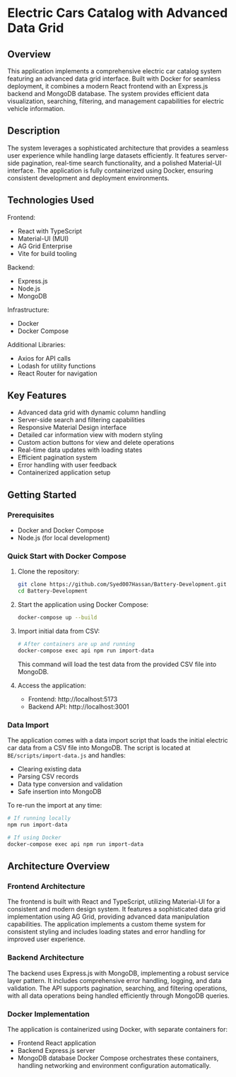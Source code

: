 # Electric Cars Catalog with Advanced Data Grid

## Overview

This application implements a comprehensive electric car catalog system featuring an advanced data grid interface. Built with Docker for seamless deployment, it combines a modern React frontend with an Express.js backend and MongoDB database. The system provides efficient data visualization, searching, filtering, and management capabilities for electric vehicle information.

## Description

The system leverages a sophisticated architecture that provides a seamless user experience while handling large datasets efficiently. It features server-side pagination, real-time search functionality, and a polished Material-UI interface. The application is fully containerized using Docker, ensuring consistent development and deployment environments.

## Technologies Used

Frontend: 
- React with TypeScript
- Material-UI (MUI)
- AG Grid Enterprise
- Vite for build tooling

Backend: 
- Express.js
- Node.js
- MongoDB

Infrastructure:   
- Docker
- Docker Compose

Additional Libraries:
- Axios for API calls
- Lodash for utility functions
- React Router for navigation

## Key Features

- Advanced data grid with dynamic column handling
- Server-side search and filtering capabilities
- Responsive Material Design interface
- Detailed car information view with modern styling
- Custom action buttons for view and delete operations
- Real-time data updates with loading states
- Efficient pagination system
- Error handling with user feedback
- Containerized application setup

## Getting Started

### Prerequisites
- Docker and Docker Compose
- Node.js (for local development)

### Quick Start with Docker Compose
1. Clone the repository:
   ```bash
   git clone https://github.com/Syed007Hassan/Battery-Development.git
   cd Battery-Development
   ```
2. Start the application using Docker Compose:
   ```bash
   docker-compose up --build 
   ```
3. Import initial data from CSV:
   ```bash
   # After containers are up and running
   docker-compose exec api npm run import-data
   ```
   This command will load the test data from the provided CSV file into MongoDB.

4. Access the application:
   - Frontend: http://localhost:5173
   - Backend API: http://localhost:3001

### Data Import
The application comes with a data import script that loads the initial electric car data from a CSV file into MongoDB. The script is located at `BE/scripts/import-data.js` and handles:
- Clearing existing data
- Parsing CSV records
- Data type conversion and validation
- Safe insertion into MongoDB

To re-run the import at any time:
```bash
# If running locally
npm run import-data

# If using Docker
docker-compose exec api npm run import-data
```

## Architecture Overview

### Frontend Architecture
The frontend is built with React and TypeScript, utilizing Material-UI for a consistent and modern design system. It features a sophisticated data grid implementation using AG Grid, providing advanced data manipulation capabilities. The application implements a custom theme system for consistent styling and includes loading states and error handling for improved user experience.

### Backend Architecture
The backend uses Express.js with MongoDB, implementing a robust service layer pattern. It includes comprehensive error handling, logging, and data validation. The API supports pagination, searching, and filtering operations, with all data operations being handled efficiently through MongoDB queries.

### Docker Implementation
The application is containerized using Docker, with separate containers for:
- Frontend React application
- Backend Express.js server
- MongoDB database
Docker Compose orchestrates these containers, handling networking and environment configuration automatically.
